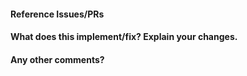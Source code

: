 <!--
Thanks for contributing a pull request! Please ensure you have taken a look at
the contribution guidelines: http://scikit-learn.org/dev/developers/contributing.html#contributing-pull-requests
-->
#### Reference Issues/PRs
<!-- Example: Fixes #1234. Closes #2345. See also #3456. -->


#### What does this implement/fix? Explain your changes.


#### Any other comments?


<!--
Please be aware that we are a loose team of volunteers so patience is
necessary; assistance handling other issues is very welcome. We value
all user contributions, no matter how minor they are. If we are slow to
review, either the pull request needs some benchmarking, tinkering,
convincing, etc. or more likely the reviewers are simply busy. In either
case, we ask for your understanding during the review process.
For more information, see our FAQ on this topic:
http://scikit-learn.org/dev/faq.html#why-is-my-pull-request-not-getting-any-attention.

Thanks for contributing!
-->
